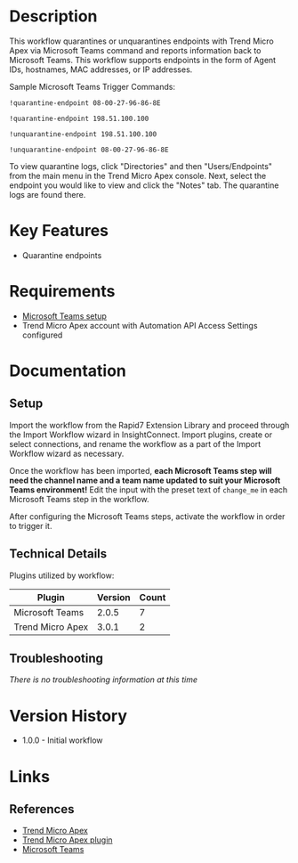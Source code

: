 # Description

This workflow quarantines or unquarantines endpoints with Trend Micro Apex via Microsoft Teams command and reports information back to Microsoft Teams.
This workflow supports endpoints in the form of Agent IDs, hostnames, MAC addresses, or IP addresses.

Sample Microsoft Teams Trigger Commands:

`!quarantine-endpoint 08-00-27-96-86-8E`

`!quarantine-endpoint 198.51.100.100`

`!unquarantine-endpoint 198.51.100.100`

`!unquarantine-endpoint 08-00-27-96-86-8E`

To view quarantine logs, click "Directories" and then "Users/Endpoints" from the main menu in the Trend Micro Apex console.
Next, select the endpoint you would like to view and click the "Notes" tab. The quarantine logs are found there.

# Key Features

* Quarantine endpoints

# Requirements

* [Microsoft Teams setup](https://insightconnect.help.rapid7.com/docs/microsoft-teams)
* Trend Micro Apex account with Automation API Access Settings configured

# Documentation

## Setup

Import the workflow from the Rapid7 Extension Library and proceed through the Import Workflow wizard in InsightConnect. Import plugins, create or select connections, and rename the workflow as a part of the Import Workflow wizard as necessary.

Once the workflow has been imported, **each Microsoft Teams step will need the channel name and a team name updated to suit your Microsoft Teams environment!** Edit the input with the preset text of `change_me` in each Microsoft Teams step in the workflow.

After configuring the Microsoft Teams steps, activate the workflow in order to trigger it.
 
## Technical Details

Plugins utilized by workflow:

|Plugin|Version|Count|
|----|----|--------|
|Microsoft Teams|2.0.5|7|
|Trend Micro Apex|3.0.1|2|

## Troubleshooting

_There is no troubleshooting information at this time_

# Version History

* 1.0.0 - Initial workflow

# Links

## References

* [Trend Micro Apex](https://www.trendmicro.com/en_us/business/products/user-protection/sps/endpoint.html)
* [Trend Micro Apex plugin](https://extensions.rapid7.com/extension/trendmicro_apex)
* [Microsoft Teams](https://teams.microsoft.com)
